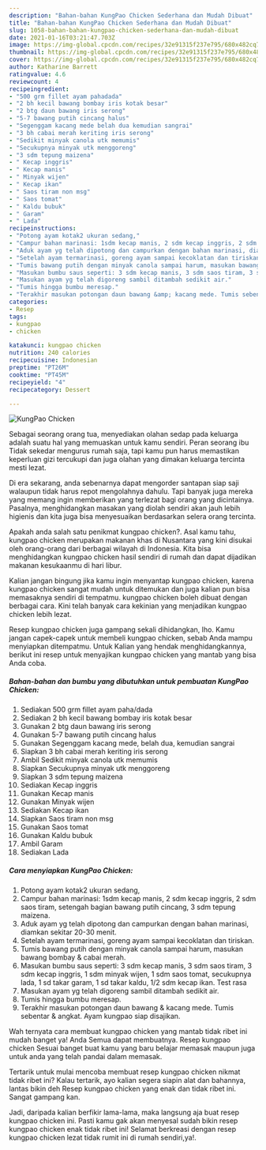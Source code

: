 ```yaml
---
description: "Bahan-bahan KungPao Chicken Sederhana dan Mudah Dibuat"
title: "Bahan-bahan KungPao Chicken Sederhana dan Mudah Dibuat"
slug: 1058-bahan-bahan-kungpao-chicken-sederhana-dan-mudah-dibuat
date: 2021-01-16T03:21:47.703Z
image: https://img-global.cpcdn.com/recipes/32e91315f237e795/680x482cq70/kungpao-chicken-foto-resep-utama.jpg
thumbnail: https://img-global.cpcdn.com/recipes/32e91315f237e795/680x482cq70/kungpao-chicken-foto-resep-utama.jpg
cover: https://img-global.cpcdn.com/recipes/32e91315f237e795/680x482cq70/kungpao-chicken-foto-resep-utama.jpg
author: Katharine Barrett
ratingvalue: 4.6
reviewcount: 4
recipeingredient:
- "500 grm fillet ayam pahadada"
- "2 bh kecil bawang bombay iris kotak besar"
- "2 btg daun bawang iris serong"
- "5-7 bawang putih cincang halus"
- "Segenggam kacang mede belah dua kemudian sangrai"
- "3 bh cabai merah keriting iris serong"
- "Sedikit minyak canola utk memumis"
- "Secukupnya minyak utk menggoreng"
- "3 sdm tepung maizena"
- " Kecap inggris"
- " Kecap manis"
- " Minyak wijen"
- " Kecap ikan"
- " Saos tiram non msg"
- " Saos tomat"
- " Kaldu bubuk"
- " Garam"
- " Lada"
recipeinstructions:
- "Potong ayam kotak2 ukuran sedang,"
- "Campur bahan marinasi: 1sdm kecap manis, 2 sdm kecap inggris, 2 sdm saos tiram, setengah bagian bawang putih cincang, 3 sdm tepung maizena."
- "Aduk ayam yg telah dipotong dan campurkan dengan bahan marinasi, diamkan sekitar 20-30 menit."
- "Setelah ayam termarinasi, goreng ayam sampai kecoklatan dan tiriskan."
- "Tumis bawang putih dengan minyak canola sampai harum, masukan bawang bombay &amp; cabai merah."
- "Masukan bumbu saus seperti: 3 sdm kecap manis, 3 sdm saos tiram, 3 sdm kecap inggris, 1 sdm minyak wijen, 1 sdm saos tomat, secukupnya lada, 1 sd takar garam, 1 sd takar kaldu, 1/2 sdm kecap ikan. Test rasa"
- "Masukan ayam yg telah digoreng sambil ditambah sedikit air."
- "Tumis hingga bumbu meresap."
- "Terakhir masukan potongan daun bawang &amp; kacang mede. Tumis sebentar &amp; angkat. Ayam kungpao siap disajikan."
categories:
- Resep
tags:
- kungpao
- chicken

katakunci: kungpao chicken 
nutrition: 240 calories
recipecuisine: Indonesian
preptime: "PT26M"
cooktime: "PT45M"
recipeyield: "4"
recipecategory: Dessert

---
```



![KungPao Chicken](https://img-global.cpcdn.com/recipes/32e91315f237e795/680x482cq70/kungpao-chicken-foto-resep-utama.jpg)

Sebagai seorang orang tua, menyediakan olahan sedap pada keluarga adalah suatu hal yang memuaskan untuk kamu sendiri. Peran seorang ibu Tidak sekedar mengurus rumah saja, tapi kamu pun harus memastikan keperluan gizi tercukupi dan juga olahan yang dimakan keluarga tercinta mesti lezat.

Di era  sekarang, anda sebenarnya dapat mengorder santapan siap saji walaupun tidak harus repot mengolahnya dahulu. Tapi banyak juga mereka yang memang ingin memberikan yang terlezat bagi orang yang dicintainya. Pasalnya, menghidangkan masakan yang diolah sendiri akan jauh lebih higienis dan kita juga bisa menyesuaikan berdasarkan selera orang tercinta. 



Apakah anda salah satu penikmat kungpao chicken?. Asal kamu tahu, kungpao chicken merupakan makanan khas di Nusantara yang kini disukai oleh orang-orang dari berbagai wilayah di Indonesia. Kita bisa menghidangkan kungpao chicken hasil sendiri di rumah dan dapat dijadikan makanan kesukaanmu di hari libur.

Kalian jangan bingung jika kamu ingin menyantap kungpao chicken, karena kungpao chicken sangat mudah untuk ditemukan dan juga kalian pun bisa memasaknya sendiri di tempatmu. kungpao chicken boleh dibuat dengan berbagai cara. Kini telah banyak cara kekinian yang menjadikan kungpao chicken lebih lezat.

Resep kungpao chicken juga gampang sekali dihidangkan, lho. Kamu jangan capek-capek untuk membeli kungpao chicken, sebab Anda mampu menyiapkan ditempatmu. Untuk Kalian yang hendak menghidangkannya, berikut ini resep untuk menyajikan kungpao chicken yang mantab yang bisa Anda coba.

<!--inarticleads1-->

##### Bahan-bahan dan bumbu yang dibutuhkan untuk pembuatan KungPao Chicken:

1. Sediakan 500 grm fillet ayam paha/dada
1. Sediakan 2 bh kecil bawang bombay iris kotak besar
1. Gunakan 2 btg daun bawang iris serong
1. Gunakan 5-7 bawang putih cincang halus
1. Gunakan Segenggam kacang mede, belah dua, kemudian sangrai
1. Siapkan 3 bh cabai merah keriting iris serong
1. Ambil Sedikit minyak canola utk memumis
1. Siapkan Secukupnya minyak utk menggoreng
1. Siapkan 3 sdm tepung maizena
1. Sediakan  Kecap inggris
1. Gunakan  Kecap manis
1. Gunakan  Minyak wijen
1. Sediakan  Kecap ikan
1. Siapkan  Saos tiram non msg
1. Gunakan  Saos tomat
1. Gunakan  Kaldu bubuk
1. Ambil  Garam
1. Sediakan  Lada




<!--inarticleads2-->

##### Cara menyiapkan KungPao Chicken:

1. Potong ayam kotak2 ukuran sedang,
1. Campur bahan marinasi: 1sdm kecap manis, 2 sdm kecap inggris, 2 sdm saos tiram, setengah bagian bawang putih cincang, 3 sdm tepung maizena.
1. Aduk ayam yg telah dipotong dan campurkan dengan bahan marinasi, diamkan sekitar 20-30 menit.
1. Setelah ayam termarinasi, goreng ayam sampai kecoklatan dan tiriskan.
1. Tumis bawang putih dengan minyak canola sampai harum, masukan bawang bombay &amp; cabai merah.
1. Masukan bumbu saus seperti: 3 sdm kecap manis, 3 sdm saos tiram, 3 sdm kecap inggris, 1 sdm minyak wijen, 1 sdm saos tomat, secukupnya lada, 1 sd takar garam, 1 sd takar kaldu, 1/2 sdm kecap ikan. Test rasa
1. Masukan ayam yg telah digoreng sambil ditambah sedikit air.
1. Tumis hingga bumbu meresap.
1. Terakhir masukan potongan daun bawang &amp; kacang mede. Tumis sebentar &amp; angkat. Ayam kungpao siap disajikan.




Wah ternyata cara membuat kungpao chicken yang mantab tidak ribet ini mudah banget ya! Anda Semua dapat membuatnya. Resep kungpao chicken Sesuai banget buat kamu yang baru belajar memasak maupun juga untuk anda yang telah pandai dalam memasak.

Tertarik untuk mulai mencoba membuat resep kungpao chicken nikmat tidak ribet ini? Kalau tertarik, ayo kalian segera siapin alat dan bahannya, lantas bikin deh Resep kungpao chicken yang enak dan tidak ribet ini. Sangat gampang kan. 

Jadi, daripada kalian berfikir lama-lama, maka langsung aja buat resep kungpao chicken ini. Pasti kamu gak akan menyesal sudah bikin resep kungpao chicken enak tidak ribet ini! Selamat berkreasi dengan resep kungpao chicken lezat tidak rumit ini di rumah sendiri,ya!.

